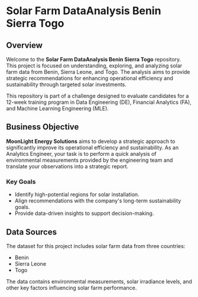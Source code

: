 # Solar Farm DataAnalysis Benin Sierra Togo

## Overview

Welcome to the **Solar Farm DataAnalysis Benin Sierra Togo** repository. This project is focused on understanding, exploring, and analyzing solar farm data from Benin, Sierra Leone, and Togo. The analysis aims to provide strategic recommendations for enhancing operational efficiency and sustainability through targeted solar investments.

This repository is part of a challenge designed to evaluate candidates for a 12-week training program in Data Engineering (DE), Financial Analytics (FA), and Machine Learning Engineering (MLE).

## Business Objective

**MoonLight Energy Solutions** aims to develop a strategic approach to significantly improve its operational efficiency and sustainability. As an Analytics Engineer, your task is to perform a quick analysis of environmental measurements provided by the engineering team and translate your observations into a strategic report.

### Key Goals

- Identify high-potential regions for solar installation.
- Align recommendations with the company's long-term sustainability goals.
- Provide data-driven insights to support decision-making.

## Data Sources

The dataset for this project includes solar farm data from three countries:

- Benin
- Sierra Leone
- Togo

The data contains environmental measurements, solar irradiance levels, and other key factors influencing solar farm performance.
